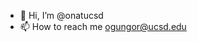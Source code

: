 - 👋 Hi, I’m @onatucsd
- 📫 How to reach me ogungor@ucsd.edu

<!---
onatucsd/onatucsd is a ✨ special ✨ repository because its `README.md` (this file) appears on your GitHub profile.
You can click the Preview link to take a look at your changes.
--->
